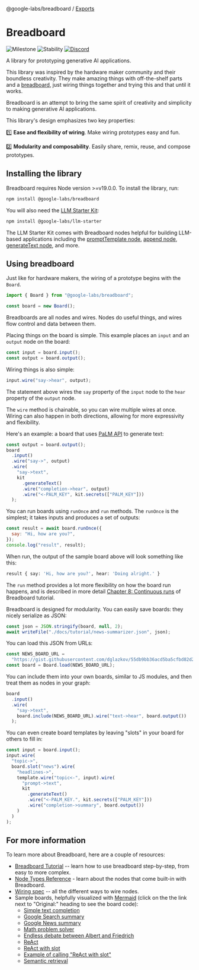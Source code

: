 @google-labs/breadboard / [Exports](modules.md)

# Breadboard

![Milestone](https://img.shields.io/badge/milestone-M1-red) ![Stability](https://img.shields.io/badge/stability-wip-green) [![Discord](https://img.shields.io/discord/1138546999872999556?logo=discord)](https://discord.gg/breadboard)

A library for prototyping generative AI applications.

This library was inspired by the hardware maker community and their boundless creativity. They make amazing things with off-the-shelf parts and a [breadboard](https://learn.sparkfun.com/tutorials/how-to-use-a-breadboard/all), just wiring things together and trying this and that until it works.

Breadboard is an attempt to bring the same spirit of creativity and simplicity to making generative AI applications.

This library's design emphasizes two key properties:

:one: **Ease and flexibility of wiring**. Make wiring prototypes easy and fun.

:two: **Modularity and composability**. Easily share, remix, reuse, and compose prototypes.

## Installing the library

Breadboard requires Node version >=v19.0.0. To install the library, run:

```sh
npm install @google-labs/breadboard
```

You will also need the [LLM Starter Kit](https://github.com/google/labs-prototypes/tree/main/seeds/llm-starter):

```sh
npm install @google-labs/llm-starter
```

The LLM Starter Kit comes with Breadboard nodes helpful for building LLM-based applications including the
[promptTemplate node](https://github.com/google/labs-prototypes/tree/main/seeds/llm-starter#the-prompttemplate-node), [append node](https://github.com/google/labs-prototypes/tree/main/seeds/llm-starter#the-append-node), [generateText node](https://github.com/google/labs-prototypes/tree/main/seeds/llm-starter#the-generatetext-node), and more.

## Using breadboard

Just like for hardware makers, the wiring of a prototype begins with the `Board`.

```js
import { Board } from "@google-labs/breadboard";

const board = new Board();
```

Breadboards are all nodes and wires. Nodes do useful things, and wires flow control and data between them.

Placing things on the board is simple. This example places an `input` and an `output` node on the board:

```js
const input = board.input();
const output = board.output();
```

Wiring things is also simple:

```js
input.wire("say->hear", output);
```

The statement above wires the `say` property of the `input` node to the `hear` property of the `output` node.

The `wire` method is chainable, so you can wire multiple wires at once. Wiring can also happen in both directions, allowing for more expressivity and flexibility.

Here's an example: a board that uses [PaLM API](https://developers.generativeai.google/) to generate text:

```js
const output = board.output();
board
  .input()
  .wire("say->", output)
  .wire(
    "say->text",
    kit
      .generateText()
      .wire("completion->hear", output)
      .wire("<-PALM_KEY", kit.secrets(["PALM_KEY"]))
  );
```

You can run boards using `runOnce` and `run` methods. The `runOnce` is the simplest; it takes inputs and produces a set of outputs:

```js
const result = await board.runOnce({
  say: "Hi, how are you?",
});
console.log("result", result);
```

When run, the output of the sample board above will look something like this:

```sh
result { say: 'Hi, how are you?', hear: 'Doing alright.' }
```

The `run` method provides a lot more flexibility on how the board run happens, and is described in more detail [Chapter 8: Continuous runs](https://github.com/google/labs-prototypes/tree/main/seeds/breadboard/docs/tutorial#chapter-8-continuous-runs) of Breadboard tutorial.

Breadboard is designed for modularity. You can easily save boards: they nicely serialize as JSON:

```js
const json = JSON.stringify(board, null, 2);
await writeFile("./docs/tutorial/news-summarizer.json", json);
```

You can load this JSON from URLs:

```js
const NEWS_BOARD_URL =
  "https://gist.githubusercontent.com/dglazkov/55db9bb36acd5ba5cfbd82d2901e7ced/raw/google-news-headlines.json";
const board = Board.load(NEWS_BOARD_URL);
```

You can include them into your own boards, similar to JS modules, and then treat them as nodes in your graph:

```js
board
  .input()
  .wire(
    "say->text",
    board.include(NEWS_BOARD_URL).wire("text->hear", board.output())
  );
```

You can even create board templates by leaving "slots" in your board for others to fill in:

```js
const input = board.input();
input.wire(
  "topic->",
  board.slot("news").wire(
    "headlines->",
    template.wire("topic<-", input).wire(
      "prompt->text",
      kit
        .generateText()
        .wire("<-PALM_KEY.", kit.secrets(["PALM_KEY"]))
        .wire("completion->summary", board.output())
    )
  )
);
```

## For more information

To learn more about Breadboard, here are a couple of resources:

- [Breadboard Tutorial](https://github.com/google/labs-prototypes/blob/main/seeds/breadboard/docs/tutorial/README.md) -- learn how to use breadboard step-by-step, from easy to more complex.
- [Node Types Reference](https://github.com/google/labs-prototypes/blob/main/seeds/breadboard/docs/nodes.md) - learn about the nodes that come built-in with Breadboard.
- [Wiring spec](https://github.com/google/labs-prototypes/blob/main/seeds/breadboard/docs/wires.md) -- all the different ways to wire nodes.
- Sample boards, helpfully visualized with [Mermaid](https://mermaid.js.org/) (click on the the link next to "Original:" heading to see the board code):
  - [Simple text completion](https://github.com/google/labs-prototypes/blob/main/seeds/graph-playground/docs/graphs/simplest.md)
  - [Google Search summary](https://github.com/google/labs-prototypes/blob/main/seeds/graph-playground/docs/graphs/search-summarize.md)
  - [Google News summary](https://github.com/google/labs-prototypes/blob/main/seeds/graph-playground/docs/graphs/google-news.md)
  - [Math problem solver](https://github.com/google/labs-prototypes/blob/main/seeds/graph-playground/docs/graphs/math.md)
  - [Endless debate between Albert and Friedrich](https://github.com/google/labs-prototypes/blob/main/seeds/graph-playground/docs/graphs/endless-debate-with-voice.md)
  - [ReAct](https://github.com/google/labs-prototypes/blob/main/seeds/graph-playground/docs/graphs/react.md)
  - [ReAct with slot](https://github.com/google/labs-prototypes/blob/main/seeds/graph-playground/docs/graphs/react-with-slot.md)
  - [Example of calling "ReAct with slot"](https://github.com/google/labs-prototypes/blob/main/seeds/graph-playground/docs/graphs/call-react-with-slot.md)
  - [Semantic retrieval](https://github.com/google/labs-prototypes/blob/main/seeds/graph-playground/docs/graphs/find-file-by-similarity.md)
